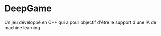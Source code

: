 # DeepGame
Un jeu développé en C++ qui a pour objectif d'être le support d'une IA de machine learning
